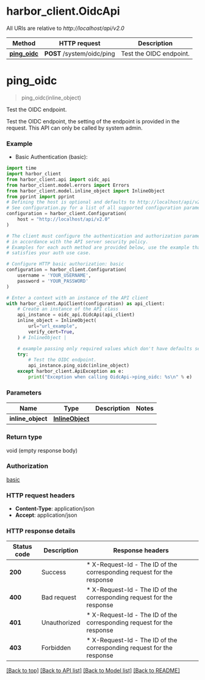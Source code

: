 # harbor_client.OidcApi

All URIs are relative to *http://localhost/api/v2.0*

Method | HTTP request | Description
------------- | ------------- | -------------
[**ping_oidc**](OidcApi.md#ping_oidc) | **POST** /system/oidc/ping | Test the OIDC endpoint.


# **ping_oidc**
> ping_oidc(inline_object)

Test the OIDC endpoint.

Test the OIDC endpoint, the setting of the endpoint is provided in the request.  This API can only be called by system admin. 

### Example

* Basic Authentication (basic):
```python
import time
import harbor_client
from harbor_client.api import oidc_api
from harbor_client.model.errors import Errors
from harbor_client.model.inline_object import InlineObject
from pprint import pprint
# Defining the host is optional and defaults to http://localhost/api/v2.0
# See configuration.py for a list of all supported configuration parameters.
configuration = harbor_client.Configuration(
    host = "http://localhost/api/v2.0"
)

# The client must configure the authentication and authorization parameters
# in accordance with the API server security policy.
# Examples for each auth method are provided below, use the example that
# satisfies your auth use case.

# Configure HTTP basic authorization: basic
configuration = harbor_client.Configuration(
    username = 'YOUR_USERNAME',
    password = 'YOUR_PASSWORD'
)

# Enter a context with an instance of the API client
with harbor_client.ApiClient(configuration) as api_client:
    # Create an instance of the API class
    api_instance = oidc_api.OidcApi(api_client)
    inline_object = InlineObject(
        url="url_example",
        verify_cert=True,
    ) # InlineObject | 

    # example passing only required values which don't have defaults set
    try:
        # Test the OIDC endpoint.
        api_instance.ping_oidc(inline_object)
    except harbor_client.ApiException as e:
        print("Exception when calling OidcApi->ping_oidc: %s\n" % e)
```


### Parameters

Name | Type | Description  | Notes
------------- | ------------- | ------------- | -------------
 **inline_object** | [**InlineObject**](InlineObject.md)|  |

### Return type

void (empty response body)

### Authorization

[basic](../README.md#basic)

### HTTP request headers

 - **Content-Type**: application/json
 - **Accept**: application/json


### HTTP response details
| Status code | Description | Response headers |
|-------------|-------------|------------------|
**200** | Success |  * X-Request-Id - The ID of the corresponding request for the response <br>  |
**400** | Bad request |  * X-Request-Id - The ID of the corresponding request for the response <br>  |
**401** | Unauthorized |  * X-Request-Id - The ID of the corresponding request for the response <br>  |
**403** | Forbidden |  * X-Request-Id - The ID of the corresponding request for the response <br>  |

[[Back to top]](#) [[Back to API list]](../README.md#documentation-for-api-endpoints) [[Back to Model list]](../README.md#documentation-for-models) [[Back to README]](../README.md)

